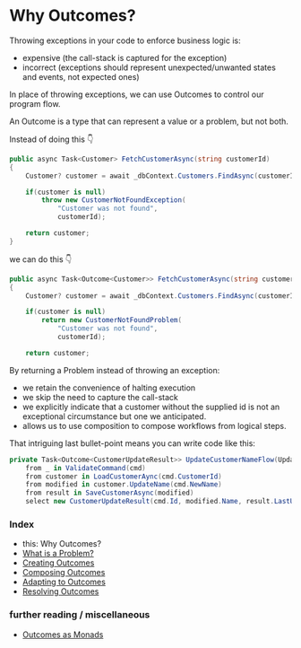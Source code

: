 # Why Outcomes?

Throwing exceptions in your code to enforce business logic is:
- expensive (the call-stack is captured for the exception)
- incorrect (exceptions should represent unexpected/unwanted states and events, not expected ones)

In place of throwing exceptions, we can use Outcomes to control our program flow.

An Outcome is a type that can represent a value or a problem, but not both.

Instead of doing this 👇

```csharp
public async Task<Customer> FetchCustomerAsync(string customerId)
{
    Customer? customer = await _dbContext.Customers.FindAsync(customerId);

    if(customer is null)
        throw new CustomerNotFoundException(
            "Customer was not found", 
            customerId);

    return customer;
}
```

we can do this 👇
```csharp
public async Task<Outcome<Customer>> FetchCustomerAsync(string customerId)
{
    Customer? customer = await _dbContext.Customers.FindAsync(customerId);

    if(customer is null)
        return new CustomerNotFoundProblem(
            "Customer was not found",
            customerId);

    return customer;
```

By returning a Problem instead of throwing an exception:
- we retain the convenience of halting execution
- we skip the need to capture the call-stack
- we explicitly indicate that a customer without the supplied id is not an exceptional circumstance but one we anticipated.
- allows us to use composition to compose workflows from logical steps.

That intriguing last bullet-point means you can write code like this:
```csharp
private Task<Outcome<CustomerUpdateResult>> UpdateCustomerNameFlow(UpdateCustomerNameCommand cmd) =>
    from _ in ValidateCommand(cmd)
    from customer in LoadCustomerAync(cmd.CustomerId)
    from modified in customer.UpdateName(cmd.NewName)
    from result in SaveCustomerAsync(modified)
    select new CustomerUpdateResult(cmd.Id, modified.Name, result.LastUpdated);
```

### Index
- this: Why Outcomes?
- [What is a Problem?](./docs/what-is-a-problem.md)
- [Creating Outcomes](./docs/creating-outcomes.md)
- [Composing Outcomes](./docs/composing-outcomes.md)
- [Adapting to Outcomes](./docs/outcome-adaptation.md)
- [Resolving Outcomes](./docs/resolving-outcomes.md)

### further reading / miscellaneous
- [Outcomes as Monads](./docs/outcomes-as-monads.md)
